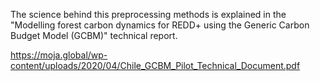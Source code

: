 The science behind this preprocessing methods is explained in the "Modelling forest carbon dynamics for REDD+ using the Generic Carbon Budget Model (GCBM)" technical report. 

https://moja.global/wp-content/uploads/2020/04/Chile_GCBM_Pilot_Technical_Document.pdf

